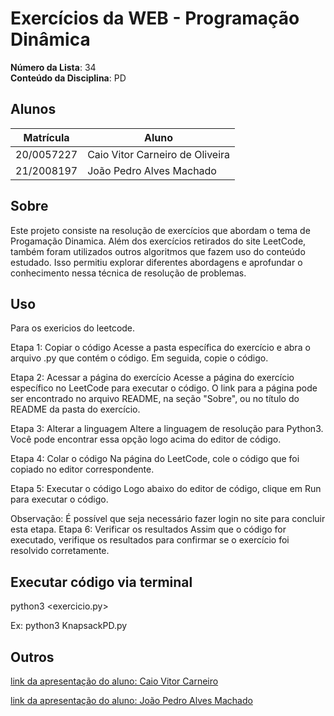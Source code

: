 # Exercícios da WEB - Programação Dinâmica

**Número da Lista**: 34 <br>
**Conteúdo da Disciplina**: PD<br>

## Alunos
|Matrícula | Aluno |
| -- | -- |
| 20/0057227  | Caio Vitor Carneiro de Oliveira |
| 21/2008197  | João Pedro Alves Machado |

## Sobre 
Este projeto consiste na resolução de exercícios que abordam o tema de Progamação Dinamica. Além dos exercícios retirados do site LeetCode, também foram utilizados outros algoritmos que fazem uso do conteúdo estudado. Isso permitiu explorar diferentes abordagens e aprofundar o conhecimento nessa técnica de resolução de problemas.


## Uso

Para os exericios do leetcode.

Etapa 1: Copiar o código
Acesse a pasta específica do exercício e abra o arquivo .py que contém o código. Em seguida, copie o código.

Etapa 2: Acessar a página do exercício
Acesse a página do exercício específico no LeetCode para executar o código. O link para a página pode ser encontrado no arquivo README, na seção "Sobre", ou no título do README da pasta do exercício.

Etapa 3: Alterar a linguagem
Altere a linguagem de resolução para Python3. Você pode encontrar essa opção logo acima do editor de código.

Etapa 4: Colar o código
Na página do LeetCode, cole o código que foi copiado no editor correspondente.

Etapa 5: Executar o código
Logo abaixo do editor de código, clique em Run para executar o código.

Observação: É possível que seja necessário fazer login no site para concluir esta etapa.
Etapa 6: Verificar os resultados
Assim que o código for executado, verifique os resultados para confirmar se o exercício foi resolvido corretamente.

## Executar código via terminal

python3 <exercicio.py>

Ex: python3 KnapsackPD.py

## Outros
[link da apresentação do aluno: Caio Vitor Carneiro](https://youtu.be/JepTYxpsNDs)

[link da apresentação do aluno: João Pedro Alves Machado](https://youtu.be/MF-ZHgH0Umo)
